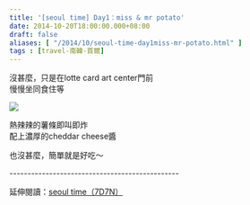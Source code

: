 ```yaml
---
title: '[seoul time] Day1：miss & mr potato'
date: 2014-10-20T18:00:00.000+08:00
draft: false
aliases: [ "/2014/10/seoul-time-day1miss-mr-potato.html" ]
tags : [travel-南韓-首爾]
---
```


沒甚麼，只是在lotte card art center門前  
慢慢坐同食住等  

![](/images/seoul1d.jpg)

熱辣辣的薯條即叫即炸  
配上濃厚的cheddar cheese醬  
  
也沒甚麼，簡單就是好吃～  
  
\-----------------------------------------------  
  
延伸閱讀：[seoul time（7D7N）](https://hidie.net/seoul7d7n/)
